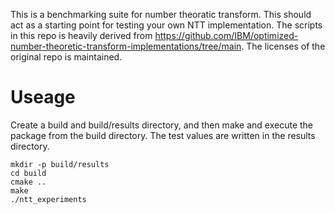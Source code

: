 This is a benchmarking suite for number theoratic transform. This should act as a starting point for testing your own NTT implementation. The scripts in this repo is heavily derived from https://github.com/IBM/optimized-number-theoretic-transform-implementations/tree/main. The licenses of the original repo is maintained.

# Useage
Create a build and build/results directory, and then make and execute the package from the build directory. The test values are written in the results directory. 

```
mkdir -p build/results
cd build
cmake ..
make
./ntt_experiments
```



